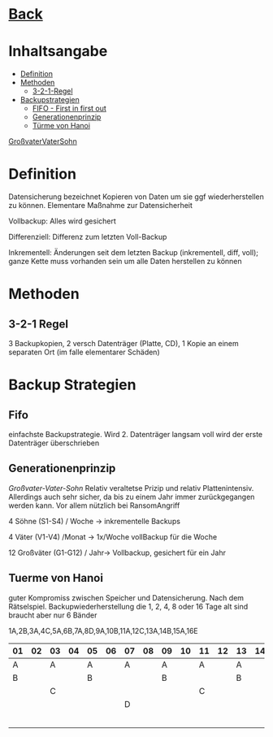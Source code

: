 # [Back](../index.html)
# Inhaltsangabe
- [Definition](#definition)
- [Methoden](#methoden)
	- [3-2-1-Regel](#3-2-1-regel)
- [Backupstrategien](#backup-strategien)
	- [FIFO - First in first out](#fifo)
	- [Generationenprinzip](#generationenprinzip)
	- [Türme von Hanoi](#tuerme-von-hanoi)
	
[GroßvaterVaterSohn](#großvatervatersohn)

# Definition
Datensicherung bezeichnet Kopieren von Daten um sie ggf wiederherstellen zu können. Elementare Maßnahme zur Datensicherheit

Vollbackup: Alles wird gesichert

Differenziell: Differenz zum letzten Voll-Backup

Inkrementell: Änderungen seit dem letzten Backup (inkrementell, diff, voll); ganze Kette muss vorhanden sein um alle Daten herstellen zu können

# Methoden
## 3-2-1 Regel
3 Backupkopien, 2 versch Datenträger (Platte, CD), 1 Kopie an einem separaten Ort (im falle elementarer Schäden)

# Backup Strategien
## Fifo
einfachste Backupstrategie. Wird 2. Datenträger langsam voll wird der erste Datenträger überschrieben

## Generationenprinzip 
*Großvater-Vater-Sohn*
Relativ veraltetse Prizip und relativ Plattenintensiv. Allerdings auch sehr sicher, da bis zu einem Jahr immer zurückgegangen werden kann. Vor allem nützlich bei RansomAngriff

4 Söhne (S1-S4) / Woche -> inkrementelle Backups

4 Väter (V1-V4) /Monat -> 1x/Woche vollBackup für die Woche

12 Großväter (G1-G12) / Jahr-> Vollbackup, gesichert für ein Jahr

## Tuerme von Hanoi
guter Kompromiss zwischen Speicher und Datensicherung. Nach dem Rätselspiel. Backupwiederherstellung die 1, 2, 4, 8 oder 16 Tage alt sind braucht aber nur 6 Bänder

1A,2B,3A,4C,5A,6B,7A,8D,9A,10B,11A,12C,13A,14B,15A,16E

01|02|03|04|05|06|07|08|09|10|11|12|13|14|15|16
--|--|--|--|--|--|--|--|--|--|--|--|--|--|--|--
A |  |A |  | A|  | A|  |A |  |A |  |A |  | A|
  |B |  |  |  | B|  |  |  |B |  |  |  |B |  |
  |  |  |C |  |  |  |  |  |  |  | C|  |  |  |
  |  |  |  |  |  |  |D |  |  |  |  |  |  |  |
  |  |  |  |  |  |  |  |  |  |  |  |  |  |  |
  |  |  |  |  |  |  |  |  |  |  |  |  |  |  |E
 


